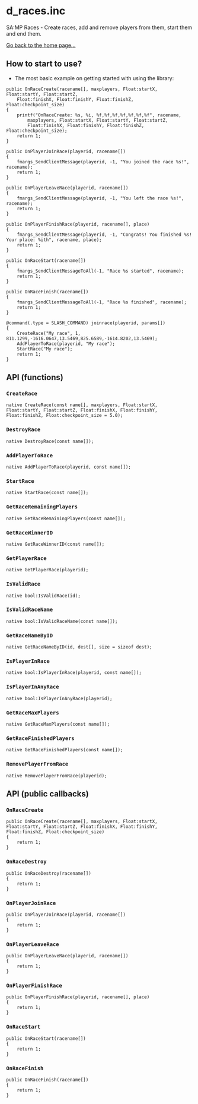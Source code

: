 # d_races.inc
SA:MP Races - Create races, add and remove players from them, start them and end them.

[Go back to the home page...](../README.md)

## How to start to use?
- The most basic example on getting started with using the library:

```pawn
public OnRaceCreate(racename[], maxplayers, Float:startX, Float:startY, Float:startZ,
    Float:finishX, Float:finishY, Float:finishZ, Float:checkpoint_size)
{
    printf("OnRaceCreate: %s, %i, %f,%f,%f,%f,%f,%f,%f", racename, 
        maxplayers, Float:startX, Float:startY, Float:startZ,
        Float:finishX, Float:finishY, Float:finishZ, Float:checkpoint_size);
    return 1;
}

public OnPlayerJoinRace(playerid, racename[])
{
    fmargs_SendClientMessage(playerid, -1, "You joined the race %s!", racename);
    return 1;
}

public OnPlayerLeaveRace(playerid, racename[])
{
    fmargs_SendClientMessage(playerid, -1, "You left the race %s!", racename);
    return 1;
}

public OnPlayerFinishRace(playerid, racename[], place)
{
    fmargs_SendClientMessage(playerid, -1, "Congrats! You finished %s! Your place: %ith", racename, place);
    return 1;
}

public OnRaceStart(racename[])
{
    fmargs_SendClientMessageToAll(-1, "Race %s started", racename);
    return 1;
}

public OnRaceFinish(racename[])
{
    fmargs_SendClientMessageToAll(-1, "Race %s finished", racename);
    return 1;
}

@command(.type = SLASH_COMMAND) joinrace(playerid, params[])
{
    CreateRace("My race", 1, 811.1299,-1616.0647,13.5469,825.6589,-1614.8202,13.5469);
    AddPlayerToRace(playerid, "My race");
    StartRace("My race");
    return 1;
}
```

## API (functions)

### `CreateRace`
```pawn
native CreateRace(const name[], maxplayers, Float:startX, Float:startY, Float:startZ, Float:finishX, Float:finishY, Float:finishZ, Float:checkpoint_size = 5.0);
```

### `DestroyRace`
```pawn
native DestroyRace(const name[]);
```

### `AddPlayerToRace`
```pawn
native AddPlayerToRace(playerid, const name[]);
```

### `StartRace`
```pawn
native StartRace(const name[]);
```

### `GetRaceRemainingPlayers`
```pawn
native GetRaceRemainingPlayers(const name[]);
```

### `GetRaceWinnerID`
```pawn
native GetRaceWinnerID(const name[]);
```

### `GetPlayerRace`
```pawn
native GetPlayerRace(playerid);
```

### `IsValidRace`
```pawn
native bool:IsValidRace(id);
```

### `IsValidRaceName`
```pawn
native bool:IsValidRaceName(const name[]);
```

### `GetRaceNameByID`
```pawn
native GetRaceNameByID(id, dest[], size = sizeof dest);
```

### `IsPlayerInRace`
```pawn
native bool:IsPlayerInRace(playerid, const name[]);
```

### `IsPlayerInAnyRace`
```pawn
native bool:IsPlayerInAnyRace(playerid);
```

### `GetRaceMaxPlayers`
```pawn
native GetRaceMaxPlayers(const name[]);
```

### `GetRaceFinishedPlayers`
```pawn
native GetRaceFinishedPlayers(const name[]);
```

### `RemovePlayerFromRace`
```pawn
native RemovePlayerFromRace(playerid);
```

## API (public callbacks)

### `OnRaceCreate`
```pawn
public OnRaceCreate(racename[], maxplayers, Float:startX, Float:startY, Float:startZ, Float:finishX, Float:finishY, Float:finishZ, Float:checkpoint_size)
{
    return 1;
}
```

### `OnRaceDestroy`
```pawn
public OnRaceDestroy(racename[])
{
    return 1;
}
```

### `OnPlayerJoinRace`
```pawn
public OnPlayerJoinRace(playerid, racename[])
{
    return 1;
}
```

### `OnPlayerLeaveRace`
```pawn
public OnPlayerLeaveRace(playerid, racename[])
{
    return 1;
}
```

### `OnPlayerFinishRace`
```pawn
public OnPlayerFinishRace(playerid, racename[], place)
{
    return 1;
}
```

### `OnRaceStart`
```pawn
public OnRaceStart(racename[])
{
    return 1;
}
```

### `OnRaceFinish`
```pawn
public OnRaceFinish(racename[])
{
    return 1;
}
```
